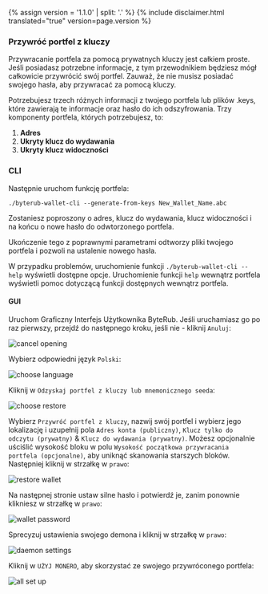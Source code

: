 {% assign version = '1.1.0' | split: '.' %}
{% include disclaimer.html translated="true" version=page.version %}
### Przywróć portfel z kluczy

Przywracanie portfela za pomocą prywatnych kluczy jest całkiem proste. Jeśli posiadasz potrzebne informacje, z tym przewodnikiem będziesz mógł całkowicie przywrócić swój portfel. Zauważ, że nie musisz posiadać swojego hasła, aby przywracać za pomocą kluczy.

Potrzebujesz trzech różnych informacji z twojego portfela lub plików .keys, które zawierają te informacje oraz hasło do ich odszyfrowania. Trzy komponenty portfela, których potrzebujesz, to:

1. **Adres**
2. **Ukryty klucz do wydawania**
3. **Ukryty klucz widoczności**


### CLI

Następnie uruchom funkcję portfela:

`./byterub-wallet-cli --generate-from-keys New_Wallet_Name.abc`

Zostaniesz poproszony o adres, klucz do wydawania, klucz widoczności i na końcu o nowe hasło do odwtorzonego portfela.

Ukończenie tego z poprawnymi parametrami odtworzy pliki twojego portfela i pozwoli na ustalenie nowego hasła.

W przypadku problemów, uruchomienie funkcji `./byterub-wallet-cli --help` wyświetli dostępne opcje. Uruchomienie funkcji `help` wewnątrz portfela wyświetli pomoc dotyczącą funkcji dostępnych wewnątrz portfela.

#### GUI

Uruchom Graficzny Interfejs Użytkownika ByteRub. Jeśli uruchamiasz go po raz pierwszy, przejdź do następnego kroku, jeśli nie - kliknij `Anuluj`:

![cancel opening](png/restore_from_keys/cancel-opening.png)

Wybierz odpowiedni język `Polski`:

![choose language](png/restore_from_keys/choose-language.png)

Kliknij w `Odzyskaj portfel z kluczy lub mnemonicznego seeda`:

![choose restore](png/restore_from_keys/choose-restore.png)

Wybierz `Przywróć portfel z kluczy`, nazwij swój portfel i wybierz jego lokalizację i uzupełnij pola `Adres konta (publiczny)`, `Klucz tylko do odczytu (prywatny)` & `Klucz do wydawania (prywatny)`. Możesz opcjonalnie uściślić wysokość bloku w polu `Wysokość początkowa przywracania portfela (opcjonalne)`, aby uniknąć skanowania starszych bloków. Następniej kliknij w strzałkę w `prawo`:

![restore wallet](png/restore_from_keys/restore-wallet.png)

Na następnej stronie ustaw silne hasło i potwierdź je, zanim ponownie klikniesz w strzałkę w `prawo`:

![wallet password](png/restore_from_keys/wallet-password.png)

Sprecyzuj ustawienia swojego demona i kliknij w strzałkę w `prawo`:

![daemon settings](png/restore_from_keys/daemon-settings.png)

Kliknij w `UŻYJ MONERO`, aby skorzystać ze swojego przywróconego portfela:

![all set up](png/restore_from_keys/all-set-up.png)
